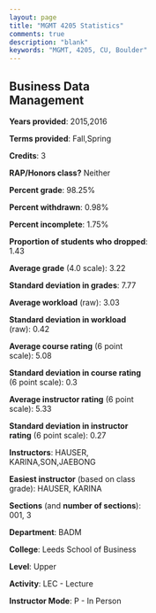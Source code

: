 ```yaml
---
layout: page
title: "MGMT 4205 Statistics"
comments: true
description: "blank"
keywords: "MGMT, 4205, CU, Boulder"
--- 
```

<head>
<script src="https://ajax.googleapis.com/ajax/libs/jquery/2.1.3/jquery.min.js"></script>
<script src="https://dl.dropboxusercontent.com/s/pc42nxpaw1ea4o9/highcharts.js?dl=0"></script>
<!-- <script src="../assets/js/highcharts.js"></script> -->
<style type="text/css">@font-face {
	font-family: "Bebas Neue";
	src: url(https://www.filehosting.org/file/details/544349/BebasNeue%20Regular.otf) format("opentype");
	}
	h1.Bebas { 
		font-family: "Bebas Neue", Verdana, Tahoma;
	}
</style>
</head>
<body>
	<div id="container" style="float: right; width: 45%; height: 88%; margin-left: 2.5%; margin-right: 2.5%;"></div>
	<script language="JavaScript">
		$(document).ready(function() {
		var chart = {type: 'column'};
		var title = {text: 'Grade Distribution'};
		var xAxis = {categories: ['A','B','C','D','F'],crosshair: true};
		var yAxis = {min: 0,title: {text: 'Percentage'}};
		var tooltip = {headerFormat: '<center><b><span style="font-size:20px">{point.key}</span></b></center>',
		               pointFormat: '<td style="padding:0"><b>{point.y:.1f}%</b></td>',
		               footerFormat: '</table>',shared: true,useHTML: true};
		var plotOptions = {column: {pointPadding: 0.0,borderWidth: 0}};  
		var credits = {enabled: false};var series= [{name: 'Percent',data: [38.24,50.0,11.76,0.0,0.0,]}];
		var json = {};
		json.chart = chart;
		json.title = title;
		json.tooltip = tooltip;
		json.xAxis = xAxis;
		json.yAxis = yAxis;  
		json.series = series;
		json.plotOptions = plotOptions;  
		json.credits = credits;
		$('#container').highcharts(json);
	});
	</script>
</body>
			   
## Business Data Management

**Years provided**: 2015,2016

**Terms provided**: Fall,Spring

**Credits**: 3

**RAP/Honors class?** Neither

**Percent grade**: 98.25%

**Percent withdrawn**: 0.98%

**Percent incomplete**: 1.75%

**Proportion of students who dropped**: 1.43

**Average grade** (4.0 scale): 3.22

**Standard deviation in grades**: 7.77

**Average workload** (raw): 3.03

**Standard deviation in workload** (raw): 0.42

**Average course rating** (6 point scale): 5.08

**Standard deviation in course rating** (6 point scale): 0.3

**Average instructor rating** (6 point scale): 5.33

**Standard deviation in instructor rating** (6 point scale): 0.27

**Instructors**: HAUSER, KARINA,SON,JAEBONG

**Easiest instructor** (based on class grade): HAUSER, KARINA

**Sections** (and **number of sections**): 001, 3

**Department**: BADM

**College**: Leeds School of Business

**Level**: Upper

**Activity**: LEC - Lecture

**Instructor Mode**: P  - In Person